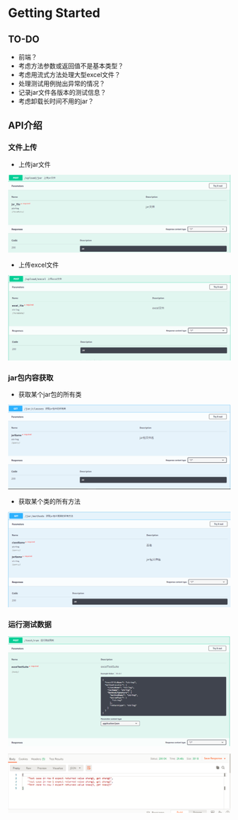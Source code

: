 # Getting Started

## TO-DO

- 前端？
- 考虑方法参数或返回值不是基本类型？
- 考虑用流式方法处理大型excel文件？
- 处理测试用例抛出异常的情况？
- 记录jar文件各版本的测试信息？
- 考虑卸载长时间不用的jar？



## API介绍

### 文件上传

- 上传jar文件

![](img/uploadJar.png)

- 上传excel文件

![](img/uploadExcel.png)

### jar包内容获取

- 获取某个jar包的所有类

![](img/getClasses.png)

- 获取某个类的所有方法

![](img/getMethods.png)



### 运行测试数据

![](img/runTestCase.png)

![](img/runResult.png)

